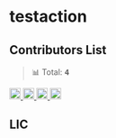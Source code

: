 # testaction


## Contributors List

> 📊 Total: <kbd>**4**</kbd>

<a href="https://github.com/sutcalag" title="sutcalag">
  <img src="https://avatars.githubusercontent.com/u/83750738?v=4" width="20" />
</a>
<a href="https://github.com/czhen-zilliz" title="czhen-zilliz">
  <img src="https://avatars.githubusercontent.com/u/83751452?v=4" width="20" />
</a>
<a href="https://github.com/apps/github-actions" title="github-actions[bot]">
  <img src="https://avatars.githubusercontent.com/in/15368?v=4" width="20" />
</a>
<a href="https://github.com/wu-yifan-design" title="wu-yifan-design">
  <img src="https://avatars.githubusercontent.com/u/79902592?v=4" width="20" />
</a>

## LIC
